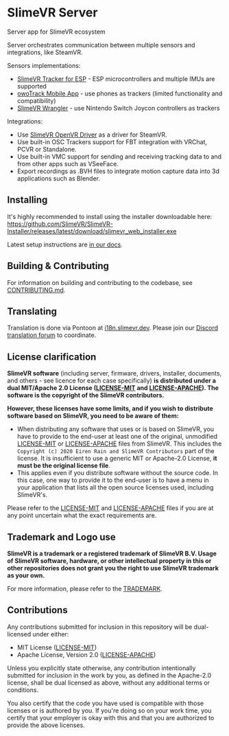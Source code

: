 # SlimeVR Server
Server app for SlimeVR ecosystem

Server orchestrates communication between multiple sensors and integrations, like SteamVR.

Sensors implementations:
* [SlimeVR Tracker for ESP](https://github.com/SlimeVR/SlimeVR-Tracker-ESP) - ESP microcontrollers and multiple IMUs are supported
* [owoTrack Mobile App](https://github.com/abb128/owoTrackVRSyncMobile) - use phones as trackers (limited functionality and compatibility)
* [SlimeVR Wrangler](https://github.com/carl-anders/slimevr-wrangler) - use Nintendo Switch Joycon controllers as trackers

Integrations:
* Use [SlimeVR OpenVR Driver](https://github.com/SlimeVR/SlimeVR-OpenVR-Driver) as a driver for SteamVR.
* Use built-in OSC Trackers support for FBT integration with VRChat, PCVR or Standalone.
* Use built-in VMC support for sending and receiving tracking data to and from other apps such as VSeeFace.
* Export recordings as .BVH files to integrate motion capture data into 3d applications such as Blender.

## Installing
It's highly recommended to install using the installer downloadable here: https://github.com/SlimeVR/SlimeVR-Installer/releases/latest/download/slimevr_web_installer.exe

Latest setup instructions are [in our docs](https://docs.slimevr.dev/server/index.html).

## Building & Contributing
For information on building and contributing to the codebase, see [CONTRIBUTING.md](CONTRIBUTING.md).

## Translating

Translation is done via Pontoon at [i18n.slimevr.dev](https://i18n.slimevr.dev/). Please join our [Discord translation forum](https://discord.com/channels/817184208525983775/1050413434249949235) to coordinate.

## License clarification
**SlimeVR software** (including server, firmware, drivers, installer, documents, and others - see
licence for each case specifically) **is distributed under a dual MIT/Apache 2.0 License
([LICENSE-MIT] and [LICENSE-APACHE]). The software is the copyright of the SlimeVR
contributors.**

**However, these licenses have some limits, and if you wish to distribute software based
on SlimeVR, you need to be aware of them:**

* When distributing any software that uses or is based on SlimeVR, you have to provide
  to the end-user at least one of the original, unmodified [LICENSE-MIT] or
  [LICENSE-APACHE] files from SlimeVR. This includes the `Copyright (c) 2020 Eiren Rain
  and SlimeVR Contributors` part of the license. It is insufficient to use a generic MIT
  or Apache-2.0 License, **it must be the original license file**.
* This applies even if you distribute software without the source code. In this case,
  one way to provide it to the end-user is to have a menu in your application that lists
  all the open source licenses used, including SlimeVR's.

Please refer to the [LICENSE-MIT] and [LICENSE-APACHE] files if you are at any point
uncertain what the exact requirements are.

## Trademark and Logo use
**SlimeVR is a trademark or a registered trademark of SlimeVR B.V. Usage of SlimeVR software, hardware, or other intellectual property in this or other repositories does not grant you the right to use SlimeVR trademark as your own.**

For more information, please refer to the [TRADEMARK].

## Contributions
Any contributions submitted for inclusion in this repository will be dual-licensed under
either:

- MIT License ([LICENSE-MIT])
- Apache License, Version 2.0 ([LICENSE-APACHE])

Unless you explicitly state otherwise, any contribution intentionally submitted for
inclusion in the work by you, as defined in the Apache-2.0 license, shall be dual
licensed as above, without any additional terms or conditions.

You also certify that the code you have used is compatible with those licenses or is
authored by you. If you're doing so on your work time, you certify that your employer is
okay with this and that you are authorized to provide the above licenses.

[LICENSE-MIT]: LICENSE-MIT
[LICENSE-APACHE]: LICENSE-APACHE
[TRADEMARK]: TRADEMARK.md
